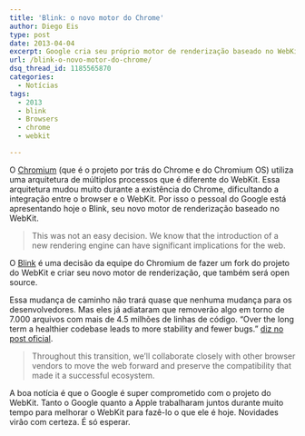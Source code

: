 ```yaml
---
title: 'Blink: o novo motor do Chrome'
author: Diego Eis
type: post
date: 2013-04-04
excerpt: Google cria seu próprio motor de renderização baseado no WebKit.
url: /blink-o-novo-motor-do-chrome/
dsq_thread_id: 1185565870
categories:
  - Notícias
tags:
  - 2013
  - blink
  - Browsers
  - chrome
  - webkit

---
```

O [Chromium][1] (que é o projeto por trás do Chrome e do Chromium OS) utiliza uma arquitetura de múltiplos processos que é diferente do WebKit. Essa arquitetura mudou muito durante a existência do Chrome, dificultando a integração entre o browser e o WebKit. Por isso o pessoal do Google está apresentando hoje o Blink, seu novo motor de renderização baseado no WebKit.

> This was not an easy decision. We know that the introduction of a new rendering engine can have significant implications for the web.

O [Blink][2] é uma decisão da equipe do Chromium de fazer um fork do projeto do WebKit e criar seu novo motor de renderização, que também será open source.

Essa mudança de caminho não trará quase que nenhuma mudança para os desenvolvedores. Mas eles já adiataram que removerão algo em torno de 7.000 arquivos com mais de 4.5 milhões de linhas de código. &#8220;Over the long term a healthier codebase leads to more stability and fewer bugs.&#8221; [diz no post oficial][3].

> Throughout this transition, we’ll collaborate closely with other browser vendors to move the web forward and preserve the compatibility that made it a successful ecosystem. 

A boa notícia é que o Google é super comprometido com o projeto do WebKit. Tanto o Google quanto a Apple trabalharam juntos durante muito tempo para melhorar o WebKit para fazê-lo o que ele é hoje. Novidades virão com certeza. É só esperar.

 [1]: http://www.chromium.org/
 [2]: http://www.chromium.org/blink
 [3]: http://blog.chromium.org/2013/04/blink-rendering-engine-for-chromium.html